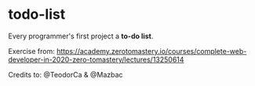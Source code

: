 # todo-list
Every programmer's first project a <strong>to-do list</strong>.

Exercise from: https://academy.zerotomastery.io/courses/complete-web-developer-in-2020-zero-tomastery/lectures/13250614

Credits to: @TeodorCa & @Mazbac
